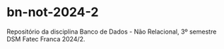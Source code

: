 # bn-not-2024-2
Repositório da disciplina Banco de Dados - Não Relacional, 3º semestre DSM Fatec Franca 2024/2.
